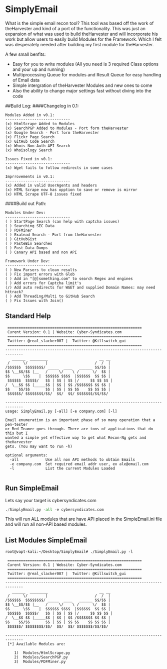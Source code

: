 # SimplyEmail

What is the simple email recon tool? This tool was based off the work of theHarvester and kind of a port of the functionality. This was just an expansion of what was used to build theHarvester and will incorporate his work but allow users to easily build Modules for the Framework. Which I felt was desperately needed after building my first module for theHarvester.

A few small benfits:
- Easy for you to write modules (All you need is 3 required Class options and your up and running)
- Multiprocessing Queue for modules and Result Queue for easy handling of Email data 
- Simple intergration of theHarvester Modules and new ones to come
- Also the ability to change major settings fast without diving into the code
 
##Build Log:
####Changelog in 0.1:
```
Modules Added in v0.1:
-----------------------------
(x) HtmlScrape Added to Modules 
(x) SearchPGP Added to Modules - Port form theHarvester
(x) Google Search - Port form theHarvester
(x) Flickr Page Search
(x) GitHub Code Search
(x) Whois Non-Auth API Search
(x) Whoisology Search

Issues Fixed in v0.1:
-----------------------------
(x) Wget fails to follow redirects in some cases

Imprrovements in v0.1:
-----------------------------
(x) Added in valid UserAgents and headers
(x) HTML Scrape now has opption to save or remove is mirror
(x) HTML Scrape UTF-8 issues fixed

```
####Build out Path:
```
Modules Under Dev:
-----------------------------
( ) StartPage Search (can help with captcha issues)
( ) Searching SEC Data
( ) PDFMiner 
( ) Exalead Search - Port from theHarvester
( ) GitHubGist 
( ) PasteBin Searches 
( ) Past Data Dumps
( ) Canary API based and non API

Framework Under Dev:
-----------------------------
( ) New Parsers to clean results
( ) Fix import errors with Glob
( ) Add in "[@]something.com" to search Regex and engines
( ) Add errors for Captcha limit's
(/) Add auto redirects for WGET and supplied Domain Names: may need httrack?
( ) Add Threading/Multi to GitHub Search
( ) Fix Issues with Join()
```


## Standard Help
```
 ============================================================
 Curent Version: 0.1 | Website: Cyber-Syndicates.com
 ============================================================
 Twitter: @real_slacker007 |  Twitter: @Killswitch_gui
 ============================================================
------------------------------------------------------------------------------
   ______  ________                       __ __ 
 /      \/        |                     /  /  |
/$$$$$$  $$$$$$$$/ _____  ____   ______ $$/$$ |
$$ \__$$/$$ |__   /     \/    \ /      \/  $$ |
$$      \$$    |  $$$$$$ $$$$  |$$$$$$  $$ $$ |
 $$$$$$  $$$$$/   $$ | $$ | $$ |/     $$ $$ $$ |
/  \__$$ $$ |_____$$ | $$ | $$ /$$$$$$$ $$ $$ |
$$    $$/$$       $$ | $$ | $$ $$    $$ $$ $$ |
 $$$$$$/ $$$$$$$$/$$/  $$/  $$/ $$$$$$$/$$/$$/

------------------------------------------------------------------------------
usage: SimplyEmail.py [-all] [-e company.com] [-l]

Email enumeration is an important phase of so many operation that a pen-tester
or Red Teamer goes through. There are tons of applications that do this but I
wanted a simple yet effective way to get what Recon-Ng gets and theHarvester
gets. (You may want to run -h)

optional arguments:
  -all            Use all non API methods to obtain Emails
  -e company.com  Set required email addr user, ex ale@email.com
  -l              List the current Modules Loaded


```

## Run SimpleEmail

Lets say your target is cybersyndicates.com
```python
./SimplyEmail.py -all -e cybersyndicates.com
```
This will run ALL modules that are have API placed in the SimpleEmail.ini file and will run all non-API based modules. 
## List Modules SimpleEmail
```
root@vapt-kali:~/Desktop/SimplyEmail# ./SimplyEmail.py -l

 ============================================================
 Curent Version: 0.1 | Website: Cyber-Syndicates.com
 ============================================================
 Twitter: @real_slacker007 |  Twitter: @Killswitch_gui
 ============================================================
------------------------------------------------------------------------------
   ______  ________                       __ __ 
 /      \/        |                     /  /  |
/$$$$$$  $$$$$$$$/ _____  ____   ______ $$/$$ |
$$ \__$$/$$ |__   /     \/    \ /      \/  $$ |
$$      \$$    |  $$$$$$ $$$$  |$$$$$$  $$ $$ |
 $$$$$$  $$$$$/   $$ | $$ | $$ |/     $$ $$ $$ |
/  \__$$ $$ |_____$$ | $$ | $$ /$$$$$$$ $$ $$ |
$$    $$/$$       $$ | $$ | $$ $$    $$ $$ $$ |
 $$$$$$/ $$$$$$$$/$$/  $$/  $$/ $$$$$$$/$$/$$/

------------------------------------------------------------------------------
 [*] Available Modules are:

	1)	Modules/HtmlScrape.py   
	2)	Modules/SearchPGP.py    
	3)	Modules/PDFMiner.py  
```
